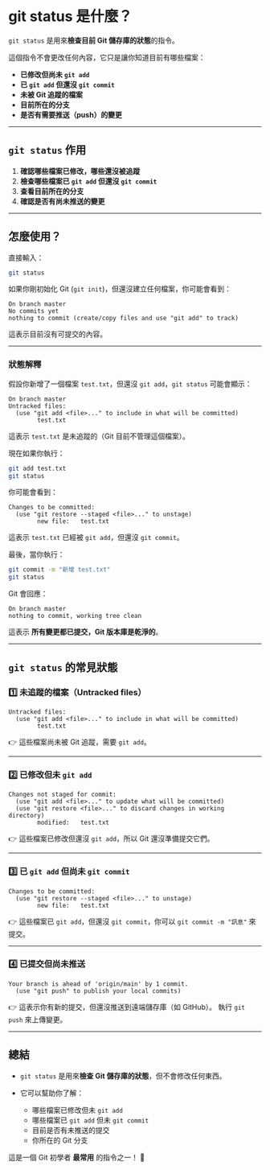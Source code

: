 # **git status 是什麼？**

`git status` 是用來**檢查目前 Git 儲存庫的狀態**的指令。

這個指令不會更改任何內容，它只是讓你知道目前有哪些檔案：

* **已修改但尚未 `git add`**
* **已 `git add` 但還沒 `git commit`**
* **未被 Git 追蹤的檔案**
* **目前所在的分支**
* **是否有需要推送（push）的變更**

---

## **`git status` 作用**

1. **確認哪些檔案已修改，哪些還沒被追蹤**
2. **檢查哪些檔案已 `git add` 但還沒 `git commit`**
3. **查看目前所在的分支**
4. **確認是否有尚未推送的變更**

---

## **怎麼使用？**

直接輸入：

```sh
git status
```

如果你剛初始化 Git (`git init`)，但還沒建立任何檔案，你可能會看到：

```
On branch master
No commits yet
nothing to commit (create/copy files and use "git add" to track)
```

這表示目前沒有可提交的內容。

---

### **狀態解釋**

假設你新增了一個檔案 `test.txt`，但還沒 `git add`，`git status` 可能會顯示：

```
On branch master
Untracked files:
  (use "git add <file>..." to include in what will be committed)
        test.txt
```

這表示 `test.txt` 是未追蹤的（Git 目前不管理這個檔案）。

現在如果你執行：

```sh
git add test.txt
git status
```

你可能會看到：

```
Changes to be committed:
  (use "git restore --staged <file>..." to unstage)
        new file:   test.txt
```

這表示 `test.txt` 已經被 `git add`，但還沒 `git commit`。

最後，當你執行：

```sh
git commit -m "新增 test.txt"
git status
```

Git 會回應：

```
On branch master
nothing to commit, working tree clean
```

這表示 **所有變更都已提交，Git 版本庫是乾淨的**。

---

## **`git status` 的常見狀態**

### 1️⃣ **未追蹤的檔案（Untracked files）**

```
Untracked files:
  (use "git add <file>..." to include in what will be committed)
        test.txt
```

👉 這些檔案尚未被 Git 追蹤，需要 `git add`。

---

### 2️⃣ **已修改但未 `git add`**

```
Changes not staged for commit:
  (use "git add <file>..." to update what will be committed)
  (use "git restore <file>..." to discard changes in working directory)
        modified:   test.txt
```

👉 這些檔案已修改但還沒 `git add`，所以 Git 還沒準備提交它們。

---

### 3️⃣ **已 `git add` 但尚未 `git commit`**

```
Changes to be committed:
  (use "git restore --staged <file>..." to unstage)
        new file:   test.txt
```

👉 這些檔案已 `git add`，但還沒 `git commit`，你可以 `git commit -m "訊息"` 來提交。

---

### 4️⃣ **已提交但尚未推送**

```
Your branch is ahead of 'origin/main' by 1 commit.
  (use "git push" to publish your local commits)
```

👉 這表示你有新的提交，但還沒推送到遠端儲存庫（如 GitHub）。
執行 `git push` 來上傳變更。

---

## **總結**

* `git status` 是用來**檢查 Git 儲存庫的狀態**，但不會修改任何東西。
* 它可以幫助你了解：

  * 哪些檔案已修改但未 `git add`
  * 哪些檔案已 `git add` 但未 `git commit`
  * 目前是否有未推送的提交
  * 你所在的 Git 分支

這是一個 Git 初學者 **最常用** 的指令之一！ 🚀
